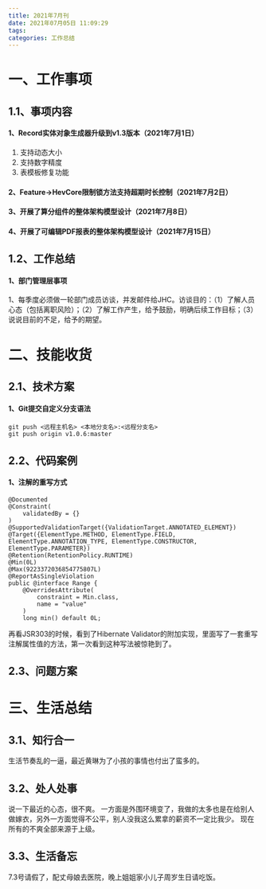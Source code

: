 ```yaml
---
title: 2021年7月刊
date: 2021年07月05日 11:09:29
tags:
categories: 工作总结
---
```


# 一、工作事项

## 1.1、事项内容

#### 1、Record实体对象生成器升级到v1.3版本（2021年7月1日）
1. 支持动态大小
2. 支持数字精度
3. 表模板修复功能

#### 2、Feature->HevCore限制锁方法支持超期时长控制（2021年7月2日）


#### 3、开展了算分组件的整体架构模型设计（2021年7月8日）


#### 4、开展了可编辑PDF报表的整体架构模型设计（2021年7月15日）


## 1.2、工作总结
#### 1、部门管理层事项
1、每季度必须做一轮部门成员访谈，并发邮件给JHC。访谈目的：（1）了解人员心态（包括离职风险）；（2）了解工作产生，给予鼓励，明确后续工作目标；（3）说说目前的不足，给予的期望。


# 二、技能收货

## 2.1、技术方案
#### 1、Git提交自定义分支语法
```
git push <远程主机名> <本地分支名>:<远程分支名>
git push origin v1.0.6:master
```

## 2.2、代码案例
#### 1、注解的重写方式
```
@Documented
@Constraint(
    validatedBy = {}
)
@SupportedValidationTarget({ValidationTarget.ANNOTATED_ELEMENT})
@Target({ElementType.METHOD, ElementType.FIELD, ElementType.ANNOTATION_TYPE, ElementType.CONSTRUCTOR, ElementType.PARAMETER})
@Retention(RetentionPolicy.RUNTIME)
@Min(0L)
@Max(9223372036854775807L)
@ReportAsSingleViolation
public @interface Range {
    @OverridesAttribute(
        constraint = Min.class,
        name = "value"
    )
    long min() default 0L;
```

再看JSR303的时候，看到了Hibernate Validator的附加实现，里面写了一套重写注解属性值的方法，第一次看到这种写法被惊艳到了。

## 2.3、问题方案


# 三、生活总结
## 3.1、知行合一
生活节奏乱的一逼，最近黄琳为了小孩的事情也付出了蛮多的。

## 3.2、处人处事
说一下最近的心态，很不爽。
一方面是外围环境变了，我做的太多也是在给别人做嫁衣，另外一方面觉得不公平，别人没我这么累拿的薪资不一定比我少。
现在所有的不爽全部来源于上级。

## 3.3、生活备忘
7.3号请假了，配丈母娘去医院，晚上姐姐家小儿子周岁生日请吃饭。
